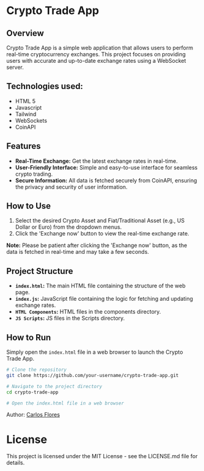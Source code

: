 # Crypto Trade App

## Overview

Crypto Trade App is a simple web application that allows users to perform real-time cryptocurrency exchanges. This project focuses on providing users with accurate and up-to-date exchange rates using a WebSocket server.

## Technologies used:
- HTML 5
- Javascript
- Tailwind
- WebSockets
- CoinAPI

## Features

- **Real-Time Exchange:** Get the latest exchange rates in real-time.
- **User-Friendly Interface:** Simple and easy-to-use interface for seamless crypto trading.
- **Secure Information:** All data is fetched securely from CoinAPI, ensuring the privacy and security of user information.

## How to Use

1. Select the desired Crypto Asset and Fiat/Traditional Asset (e.g., US Dollar or Euro) from the dropdown menus.
2. Click the 'Exchange now' button to view the real-time exchange rate.

**Note:** Please be patient after clicking the 'Exchange now' button, as the data is fetched in real-time and may take a few seconds.

## Project Structure

- **`index.html`:** The main HTML file containing the structure of the web page.
- **`index.js`:** JavaScript file containing the logic for fetching and updating exchange rates.
- **`HTML Components`:** HTML files in the components directory.
- **`JS Scripts`:** JS files in the Scripts directory.

## How to Run

Simply open the `index.html` file in a web browser to launch the Crypto Trade App.

```bash
# Clone the repository
git clone https://github.com/your-username/crypto-trade-app.git
```

```bash
# Navigate to the project directory
cd crypto-trade-app

# Open the index.html file in a web browser
```

Author: [Carlos Flores](https://github.com/carlos-ssh)

# License
This project is licensed under the MIT License - see the LICENSE.md file for details.
